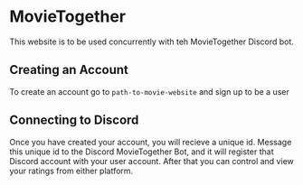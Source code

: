 # MovieTogether
This website is to be used concurrently with teh MovieTogether Discord bot.

## Creating an Account
To create an account go to `path-to-movie-website` and sign up to be a user

## Connecting to Discord
Once you have created your account, you will recieve a unique id. Message this unique id to the 
Discord MovieTogether Bot, and it will register that Discord account with your user account.
After that you can control and view your ratings from either platform.